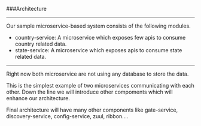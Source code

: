 ###Architecture
***

Our sample microservice-based system consists of the following modules.
* country-service: A microservice which exposes few apis to consume country related data.
* state-service: A microservice which exposes apis to consume state related data.
***

Right now both microservice are not using any database to store the data.

This is the simplest example of two microservices communicating with each other. Down the line we will introduce other compoments which will enhance our architecture.

Final architecture will have many other components like gate-service, discovery-service, config-service, zuul, ribbon....